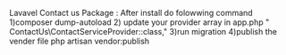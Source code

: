 Lavavel Contact us Package :
After install 
do folowwing command 
1)composer dump-autoload
2) update your provider array in app.php 
   " ContactUs\ContactServiceProvider::class," 
3)run migration 
4)publish the vender file 
     php artisan vendor:publish 
   
